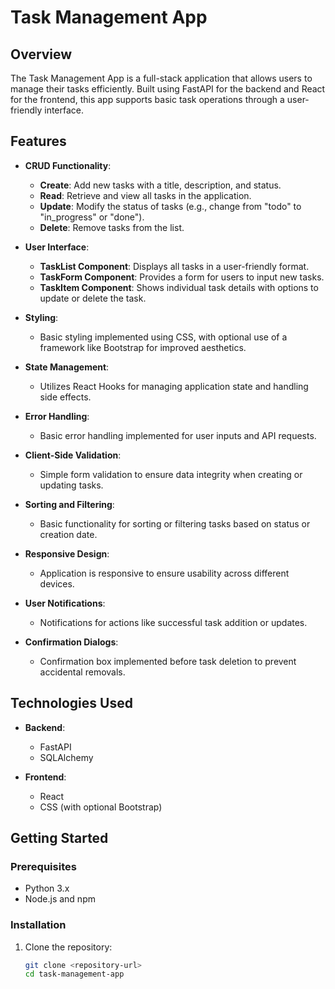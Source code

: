 # Task Management App

## Overview

The Task Management App is a full-stack application that allows users to manage their tasks efficiently. Built using FastAPI for the backend and React for the frontend, this app supports basic task operations through a user-friendly interface.

## Features

- **CRUD Functionality**:
  - **Create**: Add new tasks with a title, description, and status.
  - **Read**: Retrieve and view all tasks in the application.
  - **Update**: Modify the status of tasks (e.g., change from "todo" to "in_progress" or "done").
  - **Delete**: Remove tasks from the list.

- **User Interface**:
  - **TaskList Component**: Displays all tasks in a user-friendly format.
  - **TaskForm Component**: Provides a form for users to input new tasks.
  - **TaskItem Component**: Shows individual task details with options to update or delete the task.

- **Styling**:
  - Basic styling implemented using CSS, with optional use of a framework like Bootstrap for improved aesthetics.

- **State Management**:
  - Utilizes React Hooks for managing application state and handling side effects.

- **Error Handling**:
  - Basic error handling implemented for user inputs and API requests.

- **Client-Side Validation**:
  - Simple form validation to ensure data integrity when creating or updating tasks.

- **Sorting and Filtering**:
  - Basic functionality for sorting or filtering tasks based on status or creation date.

- **Responsive Design**:
  - Application is responsive to ensure usability across different devices.

- **User Notifications**:
  - Notifications for actions like successful task addition or updates.

- **Confirmation Dialogs**:
  - Confirmation box implemented before task deletion to prevent accidental removals.

## Technologies Used

- **Backend**:
  - FastAPI
  - SQLAlchemy

- **Frontend**:
  - React
  - CSS (with optional Bootstrap)

## Getting Started

### Prerequisites

- Python 3.x
- Node.js and npm

### Installation

1. Clone the repository:

   ```bash
   git clone <repository-url>
   cd task-management-app
